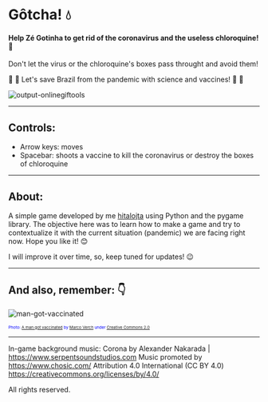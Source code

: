 # Gôtcha! :droplet: 

#### Help Zé Gotinha to get rid of the coronavirus and the useless chloroquine! :muscle:

Don't let the virus or the chloroquine's boxes pass throught and avoid them!

:microscope: :syringe: Let's save Brazil from the pandemic with science and vaccines! :syringe: :microscope:

![output-onlinegiftools](https://user-images.githubusercontent.com/84260370/131886917-f358cc85-b9ba-4617-9a07-fcbea105ff32.gif)

---

## Controls:
- Arrow keys: moves
- Spacebar: shoots a vaccine to kill the coronavirus or destroy the boxes of chloroquine

---

## About:
A simple game developed by me [hitalojta](https://github.com/hitalojta) using Python and the pygame library. The objective here was to learn how to make a game and try to contextualize it with the current situation (pandemic) we are facing right now. Hope you like it! :blush:

I will improve it over time, so, keep tuned for updates! :wink:

---

## And also, remember: :point_down:

![man-got-vaccinated](https://user-images.githubusercontent.com/84260370/131877297-1ac4560d-ebf8-45a9-8aa9-d4974161744a.jpeg)

<p style="color:blue;font-size:8px;">Photo: <a href="https://foto.wuestenigel.com/a-man-got-vaccinated/" target="_blank">A man got vaccinated</a> by <a href="https://linktr.ee/wuestenigel" target="_blank">Marco Verch</a> under <a href="https://creativecommons.org/licenses/by/2.0/" target="_blank">Creative Commons 2.0</a></p>

---

In-game background music:
Corona by Alexander Nakarada | https://www.serpentsoundstudios.com
Music promoted by https://www.chosic.com/
Attribution 4.0 International (CC BY 4.0)
https://creativecommons.org/licenses/by/4.0/

All rights reserved.
